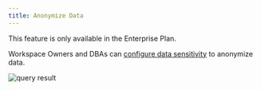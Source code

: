 ```yaml
---
title: Anonymize Data
---
```


<HintBlock type="info">

This feature is only available in the Enterprise Plan.

</HintBlock>

Workspace Owners and DBAs can [configure data sensitivity](/docs/administration/anonymize-data) to anonymize data.

![query result](/docs/administration/anonymize-data/anonymize-data-masked.webp)
